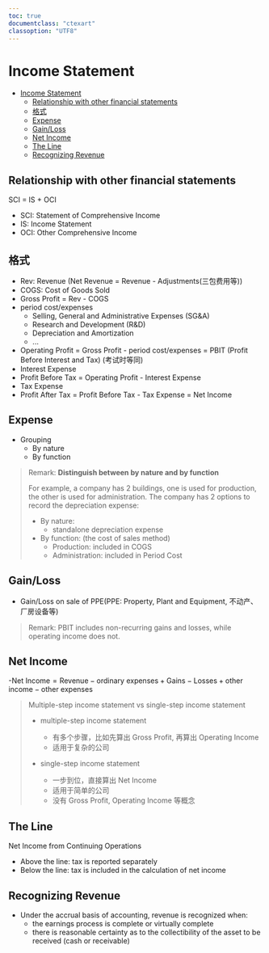 ```yaml
---
toc: true
documentclass: "ctexart"
classoption: "UTF8"
---
```

# Income Statement

- [Income Statement](#income-statement)
  - [Relationship with other financial statements](#relationship-with-other-financial-statements)
  - [格式](#格式)
  - [Expense](#expense)
  - [Gain/Loss](#gainloss)
  - [Net Income](#net-income)
  - [The Line](#the-line)
  - [Recognizing Revenue](#recognizing-revenue)

## Relationship with other financial statements

SCI = IS + OCI

- SCI: Statement of Comprehensive Income
- IS: Income Statement
- OCI: Other Comprehensive Income

## 格式

- Rev: Revenue (Net Revenue = Revenue - Adjustments(三包费用等))
- COGS: Cost of Goods Sold
- Gross Profit = Rev - COGS
- period cost/expenses
  - Selling, General and Administrative Expenses (SG&A)
  - Research and Development (R&D)
  - Depreciation and Amortization
  - ...
- Operating Profit = Gross Profit - period cost/expenses = PBIT (Profit Before Interest and Tax) (考试时等同)
- Interest Expense
- Profit Before Tax = Operating Profit - Interest Expense
- Tax Expense
- Profit After Tax = Profit Before Tax - Tax Expense = Net Income

## Expense

- Grouping
  - By nature
  - By function

>Remark: **Distinguish between by nature and by function**
>
>For example, a company has 2 buildings, one is used for production, the other is used for administration. The company has 2 options to record the depreciation expense:
>
> - By nature:
>   - standalone depreciation expense
> - By function: (the cost of sales method)
>   - Production: included in COGS
>   - Administration: included in Period Cost
>
## Gain/Loss

- Gain/Loss on sale of PPE(PPE: Property, Plant and Equipment, 不动产、厂房设备等)

> Remark: PBIT includes non-recurring gains and losses, while operating income does not.
>
## Net Income
<!-- -$Net\ Income = (Revenue - ordinary\ expenses) + (Gains - Losses) + (other\ income - other\ expenses)$-->
-$\text{Net Income} = \text{Revenue} - \text{ordinary expenses} + \text{Gains} - \text{Losses} + \text{other income} - \text{other expenses}$

> Multiple-step income statement vs single-step income statement
>
> - multiple-step income statement
>   - 有多个步骤，比如先算出 Gross Profit, 再算出 Operating Income
>   - 适用于复杂的公司
>
> - single-step income statement
>   - 一步到位，直接算出 Net Income
>   - 适用于简单的公司
>   - 没有 Gross Profit, Operating Income 等概念
>
## The Line

Net Income from Continuing Operations

- Above the line: tax is reported separately
- Below the line: tax is included in the calculation of net income

## Recognizing Revenue

- Under the accrual basis of accounting, revenue is recognized when:
  - the earnings process is complete or virtually complete
  - there is reasonable certainty as to the collectibility of the asset to be received (cash or receivable)
